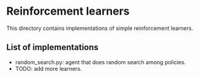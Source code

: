 # Reinforcement learners
This directory contains implementations of simple reinforcement learners.

## List of implementations 
- random_search.py: agent that does random search among policies.
- TODO: add more learners.